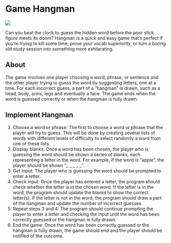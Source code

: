 Game Hangman
============

![](./img/Hangman.webp)

Can you beat the clock to guess the hidden word before the poor stick figure meets its doom? Hangman is a quick and easy game that’s perfect if you’re trying to kill some time, prove your vocab superiority, or turn a boring old study session into something more exhilarating. 

## About

The game involves one player choosing a word, phrase, or sentence and the other player trying to guess the word by suggesting letters, one at a time. For each incorrect guess, a part of a “hangman” is drawn, such as a head, body, arms, legs and eventually a face. The game ends when the word is guessed correctly or when the hangman is fully drawn.

## Implement Hangman

1. Choose a word or phrase: The first to choose a word or phrase that the player will try to guess. This will be done by creating several lists of words with different levels of difficulty to select randomly a word from one of these lists.
2. Display blanks: Once a word has been chosen, the player who is guessing the word should be shown a series of blanks, each representing a letter in the word. For example, if the word is “apple”, the player should be shown “_ _ _ _ _”.
3. Get input: The player who is guessing the word should be prompted to enter a letter. 
4. Check input: Once the player has entered a letter, the program should check whether the letter is in the chosen word. If the letter is in the word, the program should update the blanks to show the correct letter(s). If the letter is not in the word, the program should draw a part of the hangman and update the number of incorrect guesses.
5. Repeat steps 3 and 4: The program should continue prompting the player to enter a letter and checking the input until the word has been correctly guessed or the hangman is fully drawn.
6. End the game: Once the word has been correctly guessed or the hangman is fully drawn, the game should end and the player should be notified of the outcome.